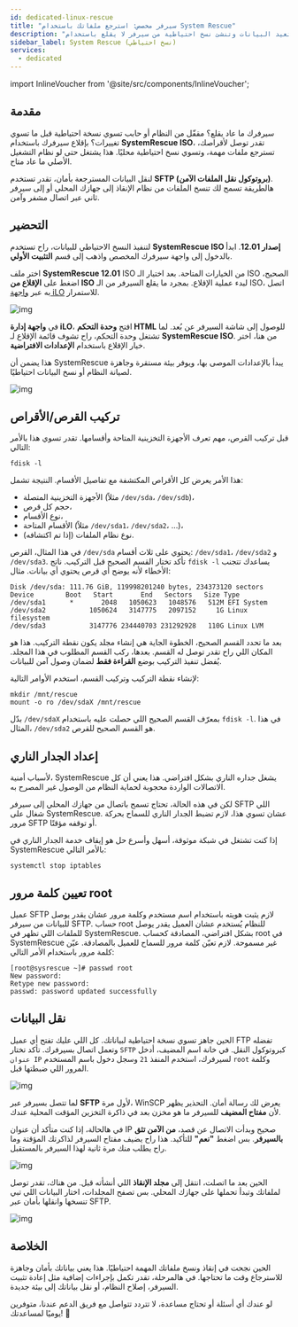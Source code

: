 ```yaml
---
id: dedicated-linux-rescue
title: "سيرفر مخصص: استرجع ملفاتك باستخدام System Rescue"
description: "اكتشف كيف تستعيد البيانات وتنشئ نسخ احتياطية من سيرفر لا يقلع باستخدام SystemRescue ISO ونقل الملفات الآمن → تعلّم المزيد الآن"
sidebar_label: System Rescue (نسخ احتياطي)
services:
  - dedicated
---
```


import InlineVoucher from '@site/src/components/InlineVoucher';

## مقدمة

سيرفرك ما عاد يقلع؟ مقفّل من النظام أو حابب تسوي نسخة احتياطية قبل ما تسوي تغييرات؟
بإقلاع سيرفرك باستخدام **SystemRescue ISO**، تقدر توصل لأقراصك، تسترجع ملفات مهمة، وتسوي نسخ احتياطية محليًا. هذا يشتغل حتى لو نظام التشغيل الأصلي ما عاد متاح.

لنقل البيانات المسترجعة بأمان، تقدر تستخدم **SFTP (بروتوكول نقل الملفات الآمن)**. هالطريقة تسمح لك تنسخ الملفات من نظام الإنقاذ إلى جهازك المحلي أو إلى سيرفر ثاني عبر اتصال مشفر وآمن.

<InlineVoucher />

## التحضير

لتنفيذ النسخ الاحتياطي للبيانات، راح تستخدم **SystemRescue ISO إصدار 12.01**.
ابدأ بالدخول إلى واجهة سيرفرك المخصص واذهب إلى قسم **التثبيت الأولي**.

اختر ملف **SystemRescue 12.01** ISO من الخيارات المتاحة. بعد اختيار الـ ISO الصحيح، اضغط على **الإقلاع من ISO** لبدء عملية الإقلاع. بمجرد ما يقلع السيرفر من الـ ISO، اتصل به عبر [واجهة iLO](dedicated-ilo.md) للاستمرار.

![img](https://screensaver01.zap-hosting.com/index.php/s/L35tCT8zJ4riTko/preview)

في **واجهة إدارة iLO**، افتح **وحدة التحكم HTML** للوصول إلى شاشة السيرفر عن بُعد. لما تشتغل وحدة التحكم، راح تشوف قائمة الإقلاع لـ **SystemRescue ISO**. من هنا، اختر خيار الإقلاع باستخدام **الإعدادات الافتراضية**.

هذا يضمن أن SystemRescue يبدأ بالإعدادات الموصى بها، ويوفر بيئة مستقرة وجاهزة لصيانة النظام أو نسخ البيانات احتياطيًا.

![img](https://screensaver01.zap-hosting.com/index.php/s/gzLJxw9FWZs4AJ7/download)

## تركيب القرص/الأقراص

قبل تركيب القرص، مهم تعرف الأجهزة التخزينية المتاحة وأقسامها. تقدر تسوي هذا بالأمر التالي:

```
fdisk -l
```

هذا الأمر يعرض كل الأقراص المكتشفة مع تفاصيل الأقسام. النتيجة تشمل:

- الأجهزة التخزينية المتصلة (مثلاً `/dev/sda`، `/dev/sdb`)،
- حجم كل قرص،
- نوع الأقسام،
- الأقسام المتاحة (مثلاً `/dev/sda1`، `/dev/sda2`، …)،
- نوع نظام الملفات (إذا تم اكتشافه).

في هذا المثال، القرص `/dev/sda` يحتوي على ثلاث أقسام: `/dev/sda1`، `/dev/sda2` و `/dev/sda3`. تأكد تختار القسم الصحيح قبل التركيب. ناتج `fdisk -l` يساعدك تتجنب الأخطاء لأنه يوضح أي قرص يحتوي أي بيانات. مثال:

```
Disk /dev/sda: 111.76 GiB, 119998201240 bytes, 234373120 sectors
Device        Boot   Start       End   Sectors   Size Type
/dev/sda1      *       2048   1050623   1048576   512M EFI System
/dev/sda2           1050624   3147775   2097152     1G Linux filesystem
/dev/sda3           3147776 234440703 231292928   110G Linux LVM
```

بعد ما تحدد القسم الصحيح، الخطوة الجاية هي إنشاء مجلد يكون نقطة التركيب. هذا هو المكان اللي راح تقدر توصل له القسم. بعدها، ركب القسم المطلوب في هذا المجلد. يُفضل تنفيذ التركيب بوضع **القراءة فقط** لضمان وصول آمن للبيانات.

لإنشاء نقطة التركيب وتركيب القسم، استخدم الأوامر التالية:

```
mkdir /mnt/rescue
mount -o ro /dev/sdaX /mnt/rescue
```

بدّل `/dev/sdaX` بمعرّف القسم الصحيح اللي حصلت عليه باستخدام `fdisk -l`. في هذا المثال، `/dev/sda2` هو القسم الصحيح للقرص.

## إعداد الجدار الناري

لأسباب أمنية، SystemRescue يشغل جداره الناري بشكل افتراضي. هذا يعني أن كل الاتصالات الواردة محجوبة لحماية النظام من الوصول غير المصرح به.

لكن في هذه الحالة، تحتاج تسمح باتصال من جهازك المحلي إلى سيرفر SFTP اللي شغال على SystemRescue. عشان تسوي هذا، لازم تضبط الجدار الناري للسماح بحركة مرور SFTP أو توقفه مؤقتًا.

إذا كنت تشتغل في شبكة موثوقة، أسهل وأسرع حل هو إيقاف خدمة الجدار الناري في SystemRescue بالأمر التالي:

```
systemctl stop iptables
```

## تعيين كلمة مرور root

عميل SFTP لازم يثبت هويته باستخدام اسم مستخدم وكلمة مرور عشان يقدر يوصل للبيانات من سيرفر SFTP. حساب root للنظام يُستخدم عشان العميل يقدر يوصل للملفات اللي تظهر في SystemRescue. بشكل افتراضي، المصادقة كحساب root في SystemRescue غير مسموحة. لازم تعيّن كلمة مرور للسماح للعميل بالمصادقة. عيّن كلمة مرور باستخدام الأمر التالي:

```
[root@sysrescue ~]# passwd root
New password:
Retype new password:
passwd: password updated successfully
```

## نقل البيانات

الحين جاهز تسوي نسخة احتياطية لبياناتك. كل اللي عليك تفتح أي عميل FTP تفضله وتعمل اتصال بسيرفرك. تأكد تختار `SFTP` كبروتوكول النقل. في خانة اسم المضيف، أدخل `عنوان IP` لسيرفرك، استخدم المنفذ `21` وسجل دخول باسم المستخدم `root` وكلمة المرور اللي ضبطتها قبل.

![img](https://screensaver01.zap-hosting.com/index.php/s/armZ9db3nXsJW2o/download)

لما تتصل بسيرفر عبر **SFTP** لأول مرة، WinSCP يعرض لك رسالة أمان. التحذير يظهر لأن **مفتاح المضيف** للسيرفر ما هو مخزن بعد في ذاكرة التخزين المؤقت المحلية عندك.

في هالحالة، إذا كنت متأكد أن عنوان IP صحيح وبدأت الاتصال عن قصد، **من الآمن تثق بالسيرفر**. بس اضغط **"نعم"** للتأكيد. هذا راح يضيف مفتاح السيرفر لذاكرتك المؤقتة وما راح يطلب منك مرة ثانية لهذا السيرفر بالمستقبل.

![img](https://screensaver01.zap-hosting.com/index.php/s/y5353jyzky67LxB/preview)

الحين بعد ما اتصلت، انتقل إلى **مجلد الإنقاذ** اللي أنشأته قبل. من هناك، تقدر توصل لملفاتك وتبدأ تحملها على جهازك المحلي. بس تصفح المجلدات، اختار البيانات اللي تبي تنسخها وانقلها بأمان عبر SFTP.

![img](https://screensaver01.zap-hosting.com/index.php/s/QiS4wiTWXx6g8aT/download)

## الخلاصة

الحين نجحت في إنقاذ ونسخ ملفاتك المهمة احتياطيًا.
هذا يعني بياناتك بأمان وجاهزة للاسترجاع وقت ما تحتاجها. في هالمرحلة، تقدر تكمل بإجراءات إضافية مثل إعادة تثبيت السيرفر، إصلاح النظام، أو نقل بياناتك إلى بيئة جديدة.

لو عندك أي أسئلة أو تحتاج مساعدة، لا تتردد تتواصل مع فريق الدعم عندنا، متوفرين يوميًا لمساعدتك! 🙂

<InlineVoucher />